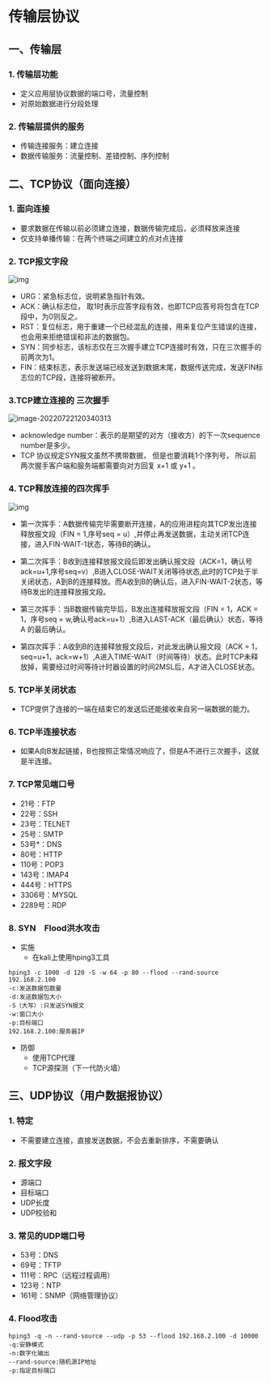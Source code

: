 # 传输层协议

## 一、传输层

### 1. 传输层功能

- 定义应用层协议数据的端口号，流量控制
- 对原始数据进行分段处理

### 2. 传输层提供的服务

- 传输连接服务：建立连接
- 数据传输服务：流量控制、差错控制、序列控制

## 二、TCP协议（面向连接）

### 1. 面向连接

- 要求数据在传输以前必须建立连接，数据传输完成后，必须释放来连接
- 仅支持单播传输：在两个终端之间建立的点对点连接

### 2. TCP报文字段

![img](https://img-blog.csdn.net/20140609125220296?watermark/2/text/aHR0cDovL2Jsb2cuY3Nkbi5uZXQvYTE5ODgxMDI5/font/5a6L5L2T/fontsize/400/fill/I0JBQkFCMA==/dissolve/70/gravity/Center)

-  URG：紧急标志位，说明紧急指针有效。
-  ACK：确认标志位， 取1时表示应答字段有效，也即TCP应答号将包含在TCP段中，为0则反之。
- RST：复位标志，用于重建一个已经混乱的连接，用来复位产生错误的连接，也会用来拒绝错误和非法的数据包。
-  SYN：同步标志，该标志仅在三次握手建立TCP连接时有效，只在三次握手的前两次为1。
-  FIN：结束标志，表示发送端已经发送到数据末尾，数据传送完成，发送FIN标志位的TCP段，连接将被断开。

### 3.TCP建立连接的 三次握手

![image-20220722120340313](https://s2.loli.net/2022/07/22/i8tvexbQyWLjoVT.png)

- acknowledge number：表示的是期望的对方（接收方）的下一次sequence number是多少。
- TCP 协议规定SYN报文虽然不携带数据， 但是也要消耗1个序列号， 所以前两次握手客户端和服务端都需要向对方回复 x+1 或 y+1 。

### 4. TCP释放连接的四次挥手

![img](https://s2.loli.net/2022/07/22/mUg7qPZ2MA5RekD.png)

- 第一次挥手：A数据传输完毕需要断开连接，A的应用进程向其TCP发出连接释放报文段（FIN = 1,序号seq = u）,并停止再发送数据，主动关闭TCP连接，进入FIN-WAIT-1状态，等待B的确认。

- 第二次挥手：B收到连接释放报文段后即发出确认报文段（ACK=1，确认号ack=u+1,序号seq=v）,B进入CLOSE-WAIT关闭等待状态,此时的TCP处于半关闭状态，A到B的连接释放。而A收到B的确认后，进入FIN-WAIT-2状态，等待B发出的连接释放报文段。
- 第三次挥手：当B数据传输完毕后，B发出连接释放报文段（FIN = 1，ACK = 1，序号seq = w,确认号ack=u+1）,B进入LAST-ACK（最后确认）状态，等待A 的最后确认。
- 第四次挥手：A收到B的连接释放报文段后，对此发出确认报文段（ACK = 1，seq=u+1，ack=w+1）,A进入TIME-WAIT（时间等待）状态。此时TCP未释放掉，需要经过时间等待计时器设置的时间2MSL后，A才进入CLOSE状态。

 ### 5. TCP半关闭状态

- TCP提供了连接的一端在结束它的发送后还能接收来自另一端数据的能力。

### 6. TCP半连接状态

- 如果A向B发起链接，B也按照正常情况响应了，但是A不进行三次握手，这就是半连接。

### 7. TCP常见端口号

- 21号：FTP
- 22号：SSH
- 23号：TELNET
- 25号：SMTP
- 53号*：DNS
- 80号：HTTP
- 110号：POP3
- 143号：IMAP4
- 444号：HTTPS
- 3306号：MYSQL
- 2289号：RDP

### 8. SYN　Flood洪水攻击

- 实施
  - 在kali上使用hping3工具

```
hping3 -c 1000 -d 120 -S -w 64 -p 80 --flood --rand-source 192.168.2.100
-c:发送数据包数量
-d:发送数据包大小
-S（大写）:只发送SYN报文
-w:窗口大小
-p:目标端口
192.168.2.100:服务器IP
```

- 防御
  - 使用TCP代理
  - TCP源探测（下一代防火墙）

## 三、UDP协议（用户数据报协议）

### 1. 特定

- 不需要建立连接，直接发送数据，不会去重新排序，不需要确认

### 2. 报文字段

- 源端口
- 目标端口
- UDP长度
- UDP校验和

### 3. 常见的UDP端口号

- 53号：DNS
- 69号：TFTP
- 111号：RPC（远程过程调用）
- 123号：NTP
- 161号：SNMP（网络管理协议）

### 4. Flood攻击

```
hping3 -q -n --rand-source --udp -p 53 --flood 192.168.2.100 -d 10000
-q:安静模式
-n:数字化输出
--rand-source:随机源IP地址
-p:指定目标端口
```




